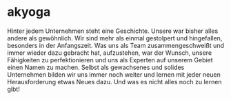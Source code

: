 # akyoga
Hinter jedem Unternehmen steht eine Geschichte. Unsere war bisher alles andere als gewöhnlich. Wir sind mehr als einmal gestolpert und hingefallen, besonders in der Anfangszeit. Was uns als Team zusammengeschweißt und immer wieder dazu gebracht hat, aufzustehen, war der Wunsch, unsere Fähigkeiten zu perfektionieren und uns als Experten auf unserem Gebiet einen Namen zu machen. Selbst als gewachsenes und solides Unternehmen bilden wir uns immer noch weiter und lernen mit jeder neuen Herausforderung etwas Neues dazu. Und was es nicht alles noch zu lernen gibt!
